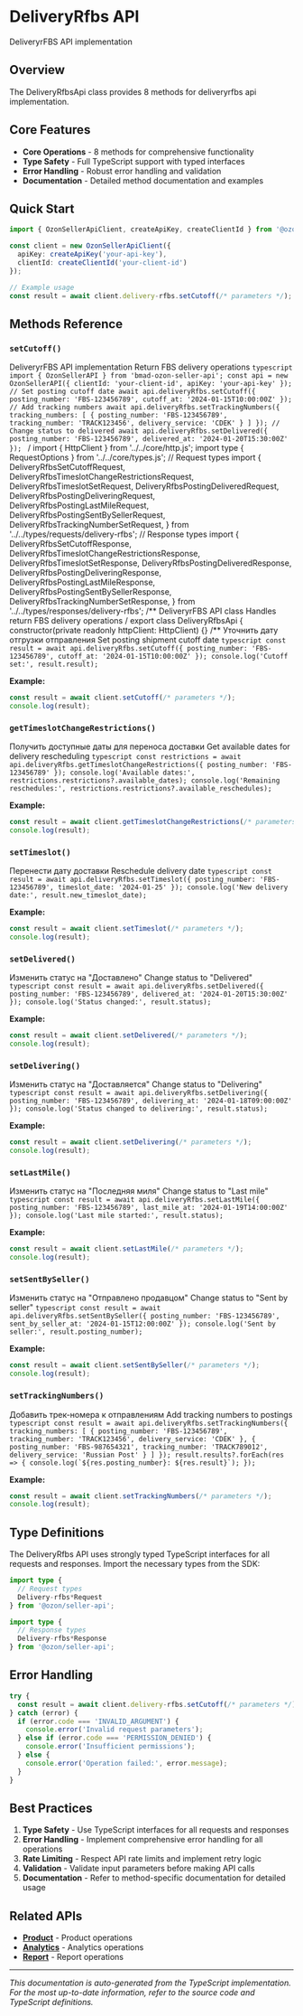 # DeliveryRfbs API

DeliveryrFBS API implementation

## Overview

The DeliveryRfbsApi class provides 8 methods for deliveryrfbs api implementation.

## Core Features

- **Core Operations** - 8 methods for comprehensive functionality
- **Type Safety** - Full TypeScript support with typed interfaces
- **Error Handling** - Robust error handling and validation
- **Documentation** - Detailed method documentation and examples

## Quick Start

```typescript
import { OzonSellerApiClient, createApiKey, createClientId } from '@ozon/seller-api';

const client = new OzonSellerApiClient({
  apiKey: createApiKey('your-api-key'),
  clientId: createClientId('your-client-id')
});

// Example usage
const result = await client.delivery-rfbs.setCutoff(/* parameters */);
```

## Methods Reference

### `setCutoff()`

DeliveryrFBS API implementation Return FBS delivery operations ```typescript import { OzonSellerAPI } from 'bmad-ozon-seller-api'; const api = new OzonSellerAPI({ clientId: 'your-client-id', apiKey: 'your-api-key' }); // Set posting cutoff date await api.deliveryRfbs.setCutoff({ posting_number: 'FBS-123456789', cutoff_at: '2024-01-15T10:00:00Z' }); // Add tracking numbers await api.deliveryRfbs.setTrackingNumbers({ tracking_numbers: [ { posting_number: 'FBS-123456789', tracking_number: 'TRACK123456', delivery_service: 'CDEK' } ] }); // Change status to delivered await api.deliveryRfbs.setDelivered({ posting_number: 'FBS-123456789', delivered_at: '2024-01-20T15:30:00Z' }); ``` / import { HttpClient } from '../../core/http.js'; import type { RequestOptions } from '../../core/types.js'; // Request types import { DeliveryRfbsSetCutoffRequest, DeliveryRfbsTimeslotChangeRestrictionsRequest, DeliveryRfbsTimeslotSetRequest, DeliveryRfbsPostingDeliveredRequest, DeliveryRfbsPostingDeliveringRequest, DeliveryRfbsPostingLastMileRequest, DeliveryRfbsPostingSentBySellerRequest, DeliveryRfbsTrackingNumberSetRequest, } from '../../types/requests/delivery-rfbs'; // Response types import { DeliveryRfbsSetCutoffResponse, DeliveryRfbsTimeslotChangeRestrictionsResponse, DeliveryRfbsTimeslotSetResponse, DeliveryRfbsPostingDeliveredResponse, DeliveryRfbsPostingDeliveringResponse, DeliveryRfbsPostingLastMileResponse, DeliveryRfbsPostingSentBySellerResponse, DeliveryRfbsTrackingNumberSetResponse, } from '../../types/responses/delivery-rfbs'; /** DeliveryrFBS API class Handles return FBS delivery operations / export class DeliveryRfbsApi { constructor(private readonly httpClient: HttpClient) {} /** Уточнить дату отгрузки отправления Set posting shipment cutoff date ```typescript const result = await api.deliveryRfbs.setCutoff({ posting_number: 'FBS-123456789', cutoff_at: '2024-01-15T10:00:00Z' }); console.log('Cutoff set:', result.result); ```

**Example:**
```typescript
const result = await client.setCutoff(/* parameters */);
console.log(result);
```

### `getTimeslotChangeRestrictions()`

Получить доступные даты для переноса доставки Get available dates for delivery rescheduling ```typescript const restrictions = await api.deliveryRfbs.getTimeslotChangeRestrictions({ posting_number: 'FBS-123456789' }); console.log('Available dates:', restrictions.restrictions?.available_dates); console.log('Remaining reschedules:', restrictions.restrictions?.available_reschedules); ```

**Example:**
```typescript
const result = await client.getTimeslotChangeRestrictions(/* parameters */);
console.log(result);
```

### `setTimeslot()`

Перенести дату доставки Reschedule delivery date ```typescript const result = await api.deliveryRfbs.setTimeslot({ posting_number: 'FBS-123456789', timeslot_date: '2024-01-25' }); console.log('New delivery date:', result.new_timeslot_date); ```

**Example:**
```typescript
const result = await client.setTimeslot(/* parameters */);
console.log(result);
```

### `setDelivered()`

Изменить статус на "Доставлено" Change status to "Delivered" ```typescript const result = await api.deliveryRfbs.setDelivered({ posting_number: 'FBS-123456789', delivered_at: '2024-01-20T15:30:00Z' }); console.log('Status changed:', result.status); ```

**Example:**
```typescript
const result = await client.setDelivered(/* parameters */);
console.log(result);
```

### `setDelivering()`

Изменить статус на "Доставляется" Change status to "Delivering" ```typescript const result = await api.deliveryRfbs.setDelivering({ posting_number: 'FBS-123456789', delivering_at: '2024-01-18T09:00:00Z' }); console.log('Status changed to delivering:', result.status); ```

**Example:**
```typescript
const result = await client.setDelivering(/* parameters */);
console.log(result);
```

### `setLastMile()`

Изменить статус на "Последняя миля" Change status to "Last mile" ```typescript const result = await api.deliveryRfbs.setLastMile({ posting_number: 'FBS-123456789', last_mile_at: '2024-01-19T14:00:00Z' }); console.log('Last mile started:', result.status); ```

**Example:**
```typescript
const result = await client.setLastMile(/* parameters */);
console.log(result);
```

### `setSentBySeller()`

Изменить статус на "Отправлено продавцом" Change status to "Sent by seller" ```typescript const result = await api.deliveryRfbs.setSentBySeller({ posting_number: 'FBS-123456789', sent_by_seller_at: '2024-01-15T12:00:00Z' }); console.log('Sent by seller:', result.posting_number); ```

**Example:**
```typescript
const result = await client.setSentBySeller(/* parameters */);
console.log(result);
```

### `setTrackingNumbers()`

Добавить трек-номера к отправлениям Add tracking numbers to postings ```typescript const result = await api.deliveryRfbs.setTrackingNumbers({ tracking_numbers: [ { posting_number: 'FBS-123456789', tracking_number: 'TRACK123456', delivery_service: 'CDEK' }, { posting_number: 'FBS-987654321', tracking_number: 'TRACK789012', delivery_service: 'Russian Post' } ] }); result.results?.forEach(res => { console.log(`${res.posting_number}: ${res.result}`); }); ```

**Example:**
```typescript
const result = await client.setTrackingNumbers(/* parameters */);
console.log(result);
```

## Type Definitions

The DeliveryRfbs API uses strongly typed TypeScript interfaces for all requests and responses. Import the necessary types from the SDK:

```typescript
import type {
  // Request types
  Delivery-rfbs*Request
} from '@ozon/seller-api';

import type {
  // Response types  
  Delivery-rfbs*Response
} from '@ozon/seller-api';
```

## Error Handling

```typescript
try {
  const result = await client.delivery-rfbs.setCutoff(/* parameters */);
} catch (error) {
  if (error.code === 'INVALID_ARGUMENT') {
    console.error('Invalid request parameters');
  } else if (error.code === 'PERMISSION_DENIED') {
    console.error('Insufficient permissions');
  } else {
    console.error('Operation failed:', error.message);
  }
}
```

## Best Practices

1. **Type Safety** - Use TypeScript interfaces for all requests and responses
2. **Error Handling** - Implement comprehensive error handling for all operations
3. **Rate Limiting** - Respect API rate limits and implement retry logic
4. **Validation** - Validate input parameters before making API calls
5. **Documentation** - Refer to method-specific documentation for detailed usage

## Related APIs

- **[Product](./product.md)** - Product operations
- **[Analytics](./analytics.md)** - Analytics operations
- **[Report](./report.md)** - Report operations

---

*This documentation is auto-generated from the TypeScript implementation. For the most up-to-date information, refer to the source code and TypeScript definitions.*